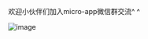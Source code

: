 
欢迎小伙伴们加入micro-app微信群交流^ ^


![image](https://github.com/micro-zoe/micro-app/assets/14011130/807ff8a0-e344-485c-8bbf-8d3956c2e6f6)



